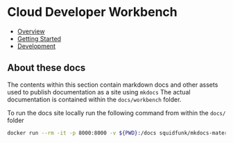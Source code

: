 # Cloud Developer Workbench


- [Overview](overview/index.md)
- [Getting Started](getting_started/index.md)
- [Development](development/index.md)


## About these docs
The contents within this section contain markdown docs and other assets used to publish documentation as a site using `mkdocs` The actual documentation is contained within the `docs/workbench` folder.

To run the docs site locally run the following command from within the `docs/` folder

```sh
docker run --rm -it -p 8000:8000 -v ${PWD}:/docs squidfunk/mkdocs-material
```
